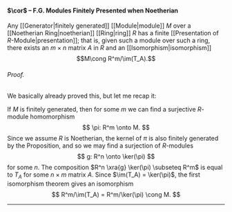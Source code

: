 #### $\cor$ – F.G. Modules Finitely Presented when Noetherian
Any [[Generator|finitely generated]] [[Module|module]] $M$ over a [[Noetherian Ring|noetherian]] [[Ring|ring]] $R$ has a finite [[Presentation of $R$-Module|presentation]]; that is, given such a module over such a ring, there exists an  $m \times n$ matrix $A$ in $R$ and an [[Isomorphism|isomorphism]] $$M\cong R^m/\im(T_A).$$

###### *Proof.* 
We basically already proved this, but let me recap it:

If $M$ is finitely generated, then for some $m$ we can find a surjective $R$-module homomorphism
$$
\pi: R^m \onto M.
$$
Since we assume $R$ is Noetherian, the kernel of $\pi$ is also finitely generated by the Proposition, and so we may find a surjection of $R$-modules
$$
g: R^n \onto \ker(\pi)
$$
for some $n$. The composition $R^n \xra{g} \ker(\pi) \subseteq R^m$ is equal to $T_A$ for some $n \times m$  matrix $A$. Since $\im(T_A) = \ker(\pi)$, the first isomorphism theorem gives an isomorphism
$$
R^m/\im(T_A) = R^m/\ker(\pi) \cong M.
$$
***
